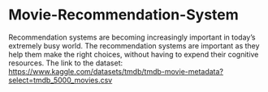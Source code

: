 # Movie-Recommendation-System
Recommendation systems are becoming increasingly important in today’s extremely busy world. The recommendation systems are important as they help them make the right choices, without having to expend their cognitive resources. The link to the dataset: https://www.kaggle.com/datasets/tmdb/tmdb-movie-metadata?select=tmdb_5000_movies.csv
